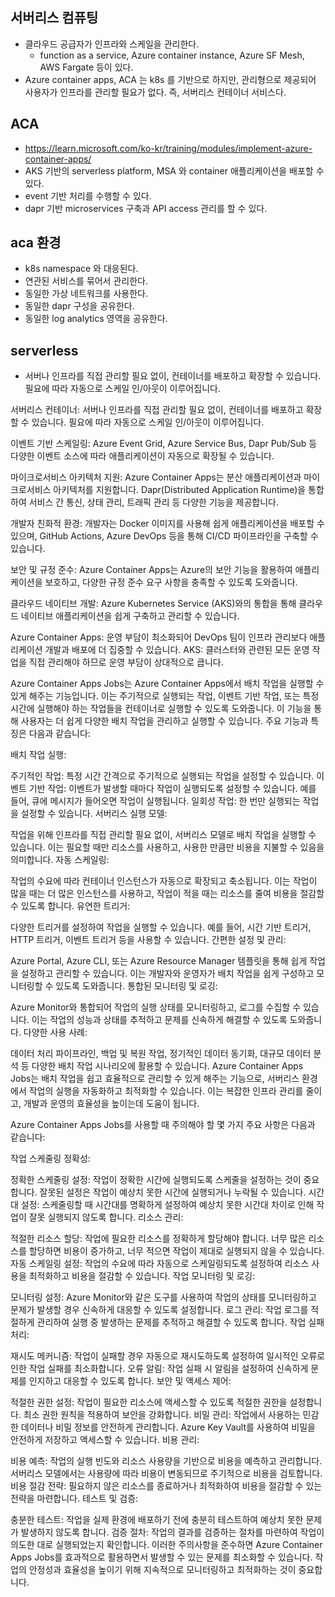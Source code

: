 
## 서버리스 컴퓨팅
- 클라우드 공급자가 인프라와 스케일을 관리한다.
  - function as a service, Azure container instance, Azure SF Mesh, AWS Fargate 등이 있다.
- Azure container apps, ACA 는 k8s 를 기반으로 하지만, 관리형으로 제공되어 사용자가 인프라를 관리할 필요가 없다. 즉, 서버리스 컨테이너 서비스다.

## ACA
- https://learn.microsoft.com/ko-kr/training/modules/implement-azure-container-apps/
- AKS 기반의 serverless platform, MSA 와 container 애플리케이션을 배포할 수 있다.
- event 기반 처리를 수행할 수 있다.
- dapr 기반 microservices 구축과 API access 관리를 할 수 있다.

## aca 환경
- k8s namespace 와 대응된다.
- 연관된 서비스를 묶어서 관리한다.
- 동일한 가상 네트워크를 사용한다.
- 동일한 dapr 구성을 공유한다.
- 동일한 log analytics 영역을 공유한다.


## serverless
- 서버나 인프라를 직접 관리할 필요 없이, 컨테이너를 배포하고 확장할 수 있습니다. 필요에 따라 자동으로 스케일 인/아웃이 이루어집니다.

서버리스 컨테이너: 서버나 인프라를 직접 관리할 필요 없이, 컨테이너를 배포하고 확장할 수 있습니다. 필요에 따라 자동으로 스케일 인/아웃이 이루어집니다.

이벤트 기반 스케일링: Azure Event Grid, Azure Service Bus, Dapr Pub/Sub 등 다양한 이벤트 소스에 따라 애플리케이션이 자동으로 확장될 수 있습니다.

마이크로서비스 아키텍처 지원: Azure Container Apps는 분산 애플리케이션과 마이크로서비스 아키텍처를 지원합니다. Dapr(Distributed Application Runtime)을 통합하여 서비스 간 통신, 상태 관리, 트래픽 관리 등 다양한 기능을 제공합니다.

개발자 친화적 환경: 개발자는 Docker 이미지를 사용해 쉽게 애플리케이션을 배포할 수 있으며, GitHub Actions, Azure DevOps 등을 통해 CI/CD 파이프라인을 구축할 수 있습니다.

보안 및 규정 준수: Azure Container Apps는 Azure의 보안 기능을 활용하여 애플리케이션을 보호하고, 다양한 규정 준수 요구 사항을 충족할 수 있도록 도와줍니다.

클라우드 네이티브 개발: Azure Kubernetes Service (AKS)와의 통합을 통해 클라우드 네이티브 애플리케이션을 쉽게 구축하고 관리할 수 있습니다.

Azure Container Apps: 운영 부담이 최소화되어 DevOps 팀이 인프라 관리보다 애플리케이션 개발과 배포에 더 집중할 수 있습니다.
AKS: 클러스터와 관련된 모든 운영 작업을 직접 관리해야 하므로 운영 부담이 상대적으로 큽니다.

Azure Container Apps Jobs는 Azure Container Apps에서 배치 작업을 실행할 수 있게 해주는 기능입니다. 이는 주기적으로 실행되는 작업, 이벤트 기반 작업, 또는 특정 시간에 실행해야 하는 작업들을 컨테이너로 실행할 수 있도록 도와줍니다. 이 기능을 통해 사용자는 더 쉽게 다양한 배치 작업을 관리하고 실행할 수 있습니다. 주요 기능과 특징은 다음과 같습니다:

배치 작업 실행:

주기적인 작업: 특정 시간 간격으로 주기적으로 실행되는 작업을 설정할 수 있습니다.
이벤트 기반 작업: 이벤트가 발생할 때마다 작업이 실행되도록 설정할 수 있습니다. 예를 들어, 큐에 메시지가 들어오면 작업이 실행됩니다.
일회성 작업: 한 번만 실행되는 작업을 설정할 수 있습니다.
서버리스 실행 모델:

작업을 위해 인프라를 직접 관리할 필요 없이, 서버리스 모델로 배치 작업을 실행할 수 있습니다. 이는 필요할 때만 리소스를 사용하고, 사용한 만큼만 비용을 지불할 수 있음을 의미합니다.
자동 스케일링:

작업의 수요에 따라 컨테이너 인스턴스가 자동으로 확장되고 축소됩니다. 이는 작업이 많을 때는 더 많은 인스턴스를 사용하고, 작업이 적을 때는 리소스를 줄여 비용을 절감할 수 있도록 합니다.
유연한 트리거:

다양한 트리거를 설정하여 작업을 실행할 수 있습니다. 예를 들어, 시간 기반 트리거, HTTP 트리거, 이벤트 트리거 등을 사용할 수 있습니다.
간편한 설정 및 관리:

Azure Portal, Azure CLI, 또는 Azure Resource Manager 템플릿을 통해 쉽게 작업을 설정하고 관리할 수 있습니다. 이는 개발자와 운영자가 배치 작업을 쉽게 구성하고 모니터링할 수 있도록 도와줍니다.
통합된 모니터링 및 로깅:

Azure Monitor와 통합되어 작업의 실행 상태를 모니터링하고, 로그를 수집할 수 있습니다. 이는 작업의 성능과 상태를 추적하고 문제를 신속하게 해결할 수 있도록 도와줍니다.
다양한 사용 사례:

데이터 처리 파이프라인, 백업 및 복원 작업, 정기적인 데이터 동기화, 대규모 데이터 분석 등 다양한 배치 작업 시나리오에 활용할 수 있습니다.
Azure Container Apps Jobs는 배치 작업을 쉽고 효율적으로 관리할 수 있게 해주는 기능으로, 서버리스 환경에서 작업의 실행을 자동화하고 최적화할 수 있습니다. 이는 복잡한 인프라 관리를 줄이고, 개발과 운영의 효율성을 높이는데 도움이 됩니다.


Azure Container Apps Jobs를 사용할 때 주의해야 할 몇 가지 주요 사항은 다음과 같습니다:

작업 스케줄링 정확성:

정확한 스케줄링 설정: 작업이 정확한 시간에 실행되도록 스케줄을 설정하는 것이 중요합니다. 잘못된 설정은 작업이 예상치 못한 시간에 실행되거나 누락될 수 있습니다.
시간대 설정: 스케줄링할 때 시간대를 명확하게 설정하여 예상치 못한 시간대 차이로 인해 작업이 잘못 실행되지 않도록 합니다.
리소스 관리:

적절한 리소스 할당: 작업에 필요한 리소스를 정확하게 할당해야 합니다. 너무 많은 리소스를 할당하면 비용이 증가하고, 너무 적으면 작업이 제대로 실행되지 않을 수 있습니다.
자동 스케일링 설정: 작업의 수요에 따라 자동으로 스케일링되도록 설정하여 리소스 사용을 최적화하고 비용을 절감할 수 있습니다.
작업 모니터링 및 로깅:

모니터링 설정: Azure Monitor와 같은 도구를 사용하여 작업의 상태를 모니터링하고 문제가 발생할 경우 신속하게 대응할 수 있도록 설정합니다.
로그 관리: 작업 로그를 적절하게 관리하여 실행 중 발생하는 문제를 추적하고 해결할 수 있도록 합니다.
작업 실패 처리:

재시도 메커니즘: 작업이 실패할 경우 자동으로 재시도하도록 설정하여 일시적인 오류로 인한 작업 실패를 최소화합니다.
오류 알림: 작업 실패 시 알림을 설정하여 신속하게 문제를 인지하고 대응할 수 있도록 합니다.
보안 및 액세스 제어:

적절한 권한 설정: 작업이 필요한 리소스에 액세스할 수 있도록 적절한 권한을 설정합니다. 최소 권한 원칙을 적용하여 보안을 강화합니다.
비밀 관리: 작업에서 사용하는 민감한 데이터나 비밀 정보를 안전하게 관리합니다. Azure Key Vault를 사용하여 비밀을 안전하게 저장하고 액세스할 수 있습니다.
비용 관리:

비용 예측: 작업의 실행 빈도와 리소스 사용량을 기반으로 비용을 예측하고 관리합니다. 서버리스 모델에서는 사용량에 따라 비용이 변동되므로 주기적으로 비용을 검토합니다.
비용 절감 전략: 필요하지 않은 리소스를 종료하거나 최적화하여 비용을 절감할 수 있는 전략을 마련합니다.
테스트 및 검증:

충분한 테스트: 작업을 실제 환경에 배포하기 전에 충분히 테스트하여 예상치 못한 문제가 발생하지 않도록 합니다.
검증 절차: 작업의 결과를 검증하는 절차를 마련하여 작업이 의도한 대로 실행되었는지 확인합니다.
이러한 주의사항을 준수하면 Azure Container Apps Jobs를 효과적으로 활용하면서 발생할 수 있는 문제를 최소화할 수 있습니다. 작업의 안정성과 효율성을 높이기 위해 지속적으로 모니터링하고 최적화하는 것이 중요합니다.






